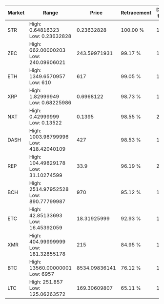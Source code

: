 | Market | Range | Price| Retracement | Doubles to 50% |
| --- | --- | --- | --- | --- |
| STR | High: 0.64816323<br />Low: 0.23632828 | 0.23632828 | 100.00 % | 1.87 |
| ZEC | High: 662.00000203<br />Low: 240.09906021 | 243.59971931 | 99.17 % | 1.85 |
| ETH | High: 1349.6570957<br />Low: 610 | 617 | 99.05 % | 1.59 |
| XRP | High: 1.82999949<br />Low: 0.68225986 | 0.6968122 | 98.73 % | 1.80 |
| NXT | High: 0.42999999<br />Low: 0.13522 | 0.1395 | 98.55 % | 2.03 |
| DASH | High: 1003.98799996<br />Low: 418.42040109 | 427 | 98.53 % | 1.67 |
| REP | High: 104.49829178<br />Low: 31.10274599 | 33.9 | 96.19 % | 2.00 |
| BCH | High: 2514.97952528<br />Low: 890.77799987 | 970 | 95.12 % | 1.76 |
| ETC | High: 42.85133693<br />Low: 16.45392059 | 18.31925999 | 92.93 % | 1.62 |
| XMR | High: 404.99999999<br />Low: 181.32855178 | 215 | 84.95 % | 1.36 |
| BTC | High: 13560.00000001<br />Low: 6957 | 8534.09836141 | 76.12 % | 1.20 |
| LTC | High: 251.857<br />Low: 125.06263572 | 169.30609807 | 65.11 % | 1.11 |

